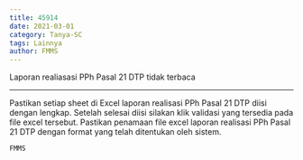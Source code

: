 ```yaml
---
title: 45914
date: 2021-03-01
category: Tanya-SC
tags: Lainnya
author: FMMS
---
```


Laporan realiasasi PPh Pasal 21 DTP tidak terbaca

---

Pastikan setiap sheet di Excel laporan realisasi PPh Pasal 21 DTP diisi dengan lengkap. Setelah selesai diisi silakan klik validasi yang tersedia pada file excel tersebut. Pastikan penamaan file excel laporan realisasi PPh Pasal 21 DTP dengan format yang telah ditentukan oleh sistem.

`FMMS`

